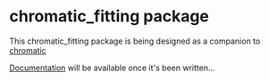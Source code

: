 # chromatic_fitting package


This chromatic_fitting package is being designed as a companion to [chromatic](https://github.com/zkbt/chromatic) 


[Documentation](https://catrionamurray.github.io/chromatic_fitting/) will be available once it's been written...
